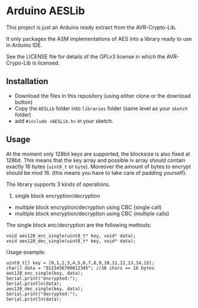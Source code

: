 Arduino AESLib 
==============

This project is just an Arduino ready extract from the AVR-Crypto-Lib.

It only packages the ASM implementations of AES into a library ready to use in
Arduino IDE.

See the LICENSE file for details of the GPLv3 license in which the AVR-Crypo-Lib
is licensed.


Installation
------------

- Download the files in this repository (using either clone or the download button)
- Copy the `AESLib` folder into `libraries` folder (same level as your `sketch` folder)
- add `#include <AESLib.h>` in your sketch.


Usage
-----

At the moment only 128bit keys are supported, the blocksize is also fixed at 128bit.
This means that the key array and possible iv array should contain exactly 16 bytes (`uint8_t` or `byte`).
Moreover the amount of bytes to encrypt should be mod 16. 
(this means you have to take care of padding yourself).

The library supports 3 kinds of operations.

1. single block encryption/decryption
-  multiple block encryption/decryption using CBC (single call)
-  multiple block encryption/decryption using CBC (multiple calls)

The single block enc/decryption are the following methods:

	void aes128_enc_single(uint8_t* key, void* data);
	void aes128_dec_single(uint8_t* key, void* data);

Usage example:

	uint8_t[] key = [0,1,2,3,4,5,6,7,8,9,10,11,12,13,14,15];
	char[] data = "0123456789012345"; //16 chars == 16 bytes
	aes128_enc_single(key, data);
	Serial.print("encrypted:");
	Serial.println(data);
	aes128_dec_single(key, data);
	Serial.print("decrypted:");
	Serial.println(data);
